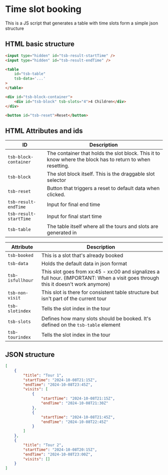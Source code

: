 # Time slot booking

This is a JS script that generates a table with time slots form a simple json structure

## HTML basic structure

```html
<input type="hidden" id="tsb-result-startTime" />
<input type="hidden" id="tsb-result-endTime" />

<table
    id="tsb-table"
    tsb-data='...'
>
</table>

<div id="tsb-block-container">
    <div id="tsb-block" tsb-slots="4">4 Children</div>
</div>

<button id="tsb-reset">Reset</button>
```

## HTML Attributes and ids

| ID                     | Description                                                                                               |
| ---------------------- | --------------------------------------------------------------------------------------------------------- |
| `tsb-block-container`  | The container that holds the slot block. This it to know where the block has to return to when resetting. |
| `tsb-block`            | The slot block itself. This is the draggable slot selector                                                |
| `tsb-reset`            | Button that triggers a reset to default data when clicked.                                                |
| `tsb-result-endTime`   | Input for final end time                                                                                  |
| `tsb-result-startTime` | Input for final start time                                                                                |
| `tsb-table`            | The table itself where all the tours and slots are generated in                                           |

| Attribute        | Description                                                                                                                       |
| ---------------- | --------------------------------------------------------------------------------------------------------------------------------- |
| `tsb-booked`     | This is a slot that's already booked                                                                                              |
| `tsb-data`       | Holds the default data in json format                                                                                             |
| `tsb-isfullhour` | This slot goes from xx:45 - xx:00 and signalizes a full hour. (IMPORTANT: When a visit goes through this it doesn't work anymore) |
| `tsb-non-visit`  | This slot is there for consistent table structure but isn't part of the current tour                                              |
| `tsb-slotindex`  | Tells the slot index in the tour                                                                                                  |
| `tsb-slots`      | Defines how many slots should be booked. It's defined on the `tsb-table` element                                                  |
| `tsb-tourindex`  | Tells the slot index in the tour                                                                                                  |

## JSON structure

```json
[
    {
        "title": "Tour 1",
        "startTime": "2024-10-08T21:15Z",
        "endTime": "2024-10-08T23:45Z",
        "visits": [
            {
                "startTime": "2024-10-08T21:15Z",
                "endTime": "2024-10-08T21:30Z"
            },
            {
                "startTime": "2024-10-08T21:45Z",
                "endTime": "2024-10-08T22:45Z"
            }
        ]
    },
    {
        "title": "Tour 2",
        "startTime": "2024-10-08T20:15Z",
        "endTime": "2024-10-08T23:00Z",
        "visits": []
    }
]
```
